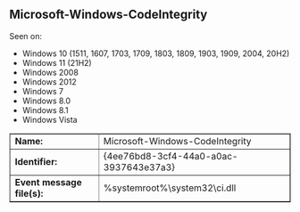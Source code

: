 ## Microsoft-Windows-CodeIntegrity

Seen on:
* Windows 10 (1511, 1607, 1703, 1709, 1803, 1809, 1903, 1909, 2004, 20H2)
* Windows 11 (21H2)
* Windows 2008
* Windows 2012
* Windows 7
* Windows 8.0
* Windows 8.1
* Windows Vista

<table border="1" class="docutils">
  <tbody>
    <tr>
      <td><b>Name:</b></td>
      <td>Microsoft-Windows-CodeIntegrity</td>
    </tr>
    <tr>
      <td><b>Identifier:</b></td>
      <td>{4ee76bd8-3cf4-44a0-a0ac-3937643e37a3}</td>
    </tr>
    <tr>
      <td><b>Event message file(s):</b></td>
      <td>%systemroot%\system32\ci.dll</td>
    </tr>
  </tbody>
</table>

&nbsp;


